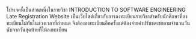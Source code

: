 โปรเจคนี้เป็นส่วนหนึ่งในรายวิชา INTRODUCTION TO SOFTWARE ENGINEERING 
Late Registration Website เป็นเว็บไซต์เกี่ยวกับการลงทะเบียนรายวิชาสำหรับนักศึกษาที่ลงทะเบียนไม่ทันในช่วงเวลาที่กำหนด จึงต้องลงทะเบียนอีกครั้งแต่ต้องจ่ายค่าปรับชดเชยตามจำนวนวันนับจากวันสุดท้ายที่ให้ลงทะเบียน
